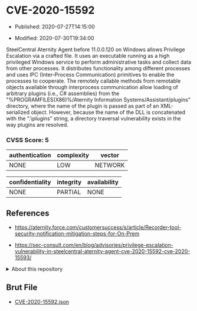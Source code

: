# CVE-2020-15592

- Published: 2020-07-27T14:15:00

- Modified: 2020-07-30T19:34:00

SteelCentral Aternity Agent before 11.0.0.120 on Windows allows Privilege Escalation via a crafted file. It uses an executable running as a high privileged Windows service to perform administrative tasks and collect data from other processes. It distributes functionality among different processes and uses IPC (Inter-Process Communication) primitives to enable the processes to cooperate. The remotely callable methods from remotable objects available through interprocess communication allow loading of arbitrary plugins (i.e., C# assemblies) from the "%PROGRAMFILES(X86)%/Aternity Information Systems/Assistant/plugins” directory, where the name of the plugin is passed as part of an XML-serialized object. However, because the name of the DLL is concatenated with the “.\plugins” string, a directory traversal vulnerability exists in the way plugins are resolved.

### CVSS Score: **5**

| authentication | complexity | vector |
| --- | --- | --- |
| NONE | LOW | NETWORK |

| confidentiality | integrity | availability |
| --- | --- | --- |
| NONE | PARTIAL | NONE |

## References

* https://aternity.force.com/customersuccess/s/article/Recorder-tool-security-notification-mitigation-steps-for-On-Prem

* https://sec-consult.com/en/blog/advisories/privilege-escalation-vulnerability-in-steelcentral-aternity-agent-cve-2020-15592-cve-2020-15593/

<details>
<summary>About this repository</summary> 

  This repository is part of the project [Live Hack CVE](https://github.com/Live-Hack-CVE). Main website can be found [www.live-hack.org](https://www.live-hack.org) 
  
  Made by [Sn0wAlice](https://github.com/Sn0wAlice) for the people that care about security and need to have a feed of the latest CVEs. Hope you enjoy it, don't forget to star the repo and follow me on [Twitter](https://twitter.com/Sn0wAlice) and [Github](https://github.com/Sn0wAlice). And that is my [personnal website](https://www.alice-snow.me/)

  - [Home Page](https://github.com/Live-Hack-CVE)
  - [Framework](https://github.com/Live-Hack-CVE/cve-framework)
  - [CVE database](https://github.com/Live-Hack-CVE/full_database)
  - [Changelog](https://github.com/Live-Hack-CVE/Changelog)
</details>

## Brut File

* [CVE-2020-15592.json](https://raw.githubusercontent.com/Live-Hack-CVE/full_database/main/cves/2020/CVE-2020-15592.json)

